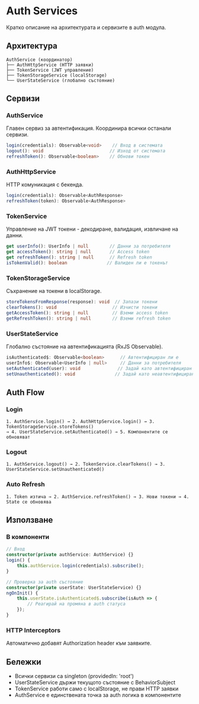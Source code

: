 # Auth Services

Кратко описание на архитектурата и сервизите в auth модула.

## Архитектура

```
AuthService (координатор)
├── AuthHttpService (HTTP заявки)
├── TokenService (JWT управление)
├── TokenStorageService (localStorage)
└── UserStateService (глобално състояние)
```

## Сервизи

### AuthService
Главен сервиз за автентификация. Координира всички останали сервизи.

```typescript
login(credentials): Observable<void>    // Вход в системата
logout(): void                         // Изход от системата  
refreshToken(): Observable<boolean>    // Обнови токен
```

### AuthHttpService
HTTP комуникация с бекенда.

```typescript
login(credentials): Observable<AuthResponse>
refreshToken(token): Observable<AuthResponse>
```

### TokenService
Управление на JWT токени - декодиране, валидация, извличане на данни.

```typescript
get userInfo(): UserInfo | null        // Данни за потребителя
get accessToken(): string | null       // Access token
get refreshToken(): string | null      // Refresh token
isTokenValid(): boolean               // Валиден ли е токенът
```

### TokenStorageService
Съхранение на токени в localStorage.

```typescript
storeTokensFromResponse(response): void  // Запази токени
clearTokens(): void                     // Изчисти токени
getAccessToken(): string | null         // Вземи access token
getRefreshToken(): string | null        // Вземи refresh token
```

### UserStateService
Глобално състояние на автентификацията (RxJS Observable).

```typescript
isAuthenticated$: Observable<boolean>      // Автентифициран ли е
userInfo$: Observable<UserInfo | null>     // Данни за потребителя
setAuthenticated(user): void              // Задай като автентифициран
setUnauthenticated(): void               // Задай като неавтентифициран
```

## Auth Flow

### Login
```
1. AuthService.login() → 2. AuthHttpService.login() → 3. TokenStorageService.storeTokens() 
→ 4. UserStateService.setAuthenticated() → 5. Компонентите се обновяват
```

### Logout
```
1. AuthService.logout() → 2. TokenService.clearTokens() → 3. UserStateService.setUnauthenticated()
```

### Auto Refresh
```
1. Token изтича → 2. AuthService.refreshToken() → 3. Нови токени → 4. State се обновява
```

## Използване

### В компоненти
```typescript
// Вход
constructor(private authService: AuthService) {}
login() {
    this.authService.login(credentials).subscribe();
}

// Проверка за auth състояние
constructor(private userState: UserStateService) {}
ngOnInit() {
    this.userState.isAuthenticated$.subscribe(isAuth => {
        // Реагирай на промяна в auth статуса
    });
}
```

### HTTP Interceptors
Автоматично добавят Authorization header към заявките.

## Бележки

- Всички сервизи са singleton (providedIn: 'root')
- UserStateService държи текущото състояние с BehaviorSubject
- TokenService работи само с localStorage, не прави HTTP заявки
- AuthService е единствената точка за auth логика в компонентите
